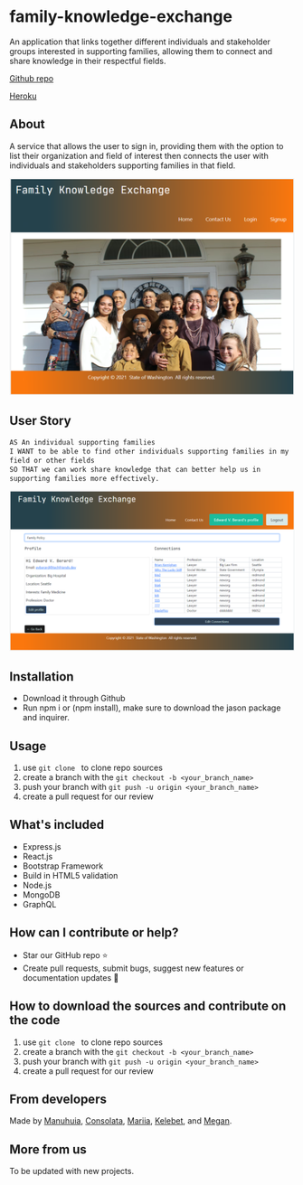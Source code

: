 # family-knowledge-exchange

An application that links together different individuals and stakeholder groups interested in supporting families, allowing them to connect and share knowledge in their respectful fields.

[Github repo](https://github.com/ManuhuiaBarcham/family-knowledge-exchange.git)

[Heroku](https://fierce-island-14478.herokuapp.com/)

## About

A service that allows the user to sign in, providing them with the option to list their organization and field of interest then connects the user with individuals and stakeholders supporting families in that field.

<img src="./assets/responsivedes.PNG">

## User Story

```
AS An individual supporting families
I WANT to be able to find other individuals supporting families in my field or other fields
SO THAT we can work share knowledge that can better help us in supporting families more effectively.

```

<img src="./assets/responsivedesprofbig.PNG">

## Installation

- Download it through Github
- Run npm i or (npm install), make sure to download the jason package and inquirer.

## Usage

1. use `git clone ` to clone repo sources
2. create a branch with the `git checkout -b <your_branch_name>`
3. push your branch with `git push -u origin <your_branch_name>`
4. create a pull request for our review

## What's included

- Express.js
- React.js
- Bootstrap Framework
- Build in HTML5 validation
- Node.js
- MongoDB
- GraphQL

## How can I contribute or help?

- Star our GitHub repo :star:
- Create pull requests, submit bugs, suggest new features or documentation updates :wrench:

## How to download the sources and contribute on the code

1. use `git clone ` to clone repo sources
2. create a branch with the `git checkout -b <your_branch_name>`
3. push your branch with `git push -u origin <your_branch_name>`
4. create a pull request for our review

## From developers

Made by [Manuhuia](https://github.com/ManuhuiaBarcham), [Consolata](https://github.com/Conso97), [Mariia](https://github.com/MaryVPie), [Kelebet](https://github.com/kelebetengida), and [Megan](https://github.com/eksem95).

## More from us

To be updated with new projects.
